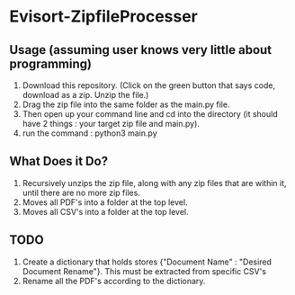 # Evisort-ZipfileProcesser

## Usage (assuming user knows very little about programming)
1. Download this repository. (Click on the green button that says code, download as a zip. Unzip the file.)
2. Drag the zip file into the same folder as the main.py file.  
3. Then open up your command line and cd into the directory (it should have 2 things : your target zip file and main.py).  
4. run the command : python3 main.py 

## What Does it Do?
1. Recursively unzips the zip file, along with any zip files that are within it, until there are no more zip files.  
2. Moves all PDF's into a folder at the top level.  
3. Moves all CSV's into a folder at the top level.  

## TODO
1. Create a dictionary that holds stores {"Document Name" : "Desired Document Rename"}. This must be extracted from specific CSV's
2. Rename all the PDF's according to the dictionary. 

